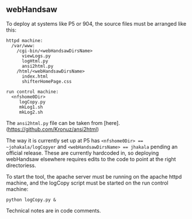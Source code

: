 ## webHandsaw

To deploy at systems like P5 or 904, the source files must be arranged like this:
```
httpd machine:
  /var/www:
    /cgi-bin/<webHandsawDirsName>
      viewLogs.py
      logHtml.py
      ansi2html.py
    /html/<webHandsawDirsName>
      index.html
      shifterHomePage.css

run control machine:
  <nfshome0Dir>
     logCopy.py
     mkLog1.sh
     mkLog2.sh
```

The `ansi2html.py` file can be taken from [here].(https://github.com/Kronuz/ansi2html)

The way it is currently set up at P5 has `<nfshome0Dir> == ~johakala/logCopyer` and `<webHandsawDirsName> == jhakala` pending an official release. These are currently hardcoded in, so deploying webHandsaw elsewhere requires edits to the code to point at the right directoriess.

To start the tool, the apache server must be running on the apache httpd machine, and the logCopy script must be started on the run control machine:
```
python logCopy.py &
```

Technical notes are in code comments.
